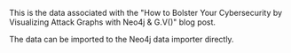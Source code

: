 This is the data associated with the "How to Bolster Your Cybersecurity by Visualizing Attack Graphs with Neo4j & G.V()" blog post.

The data can be imported to the Neo4j data importer directly.

